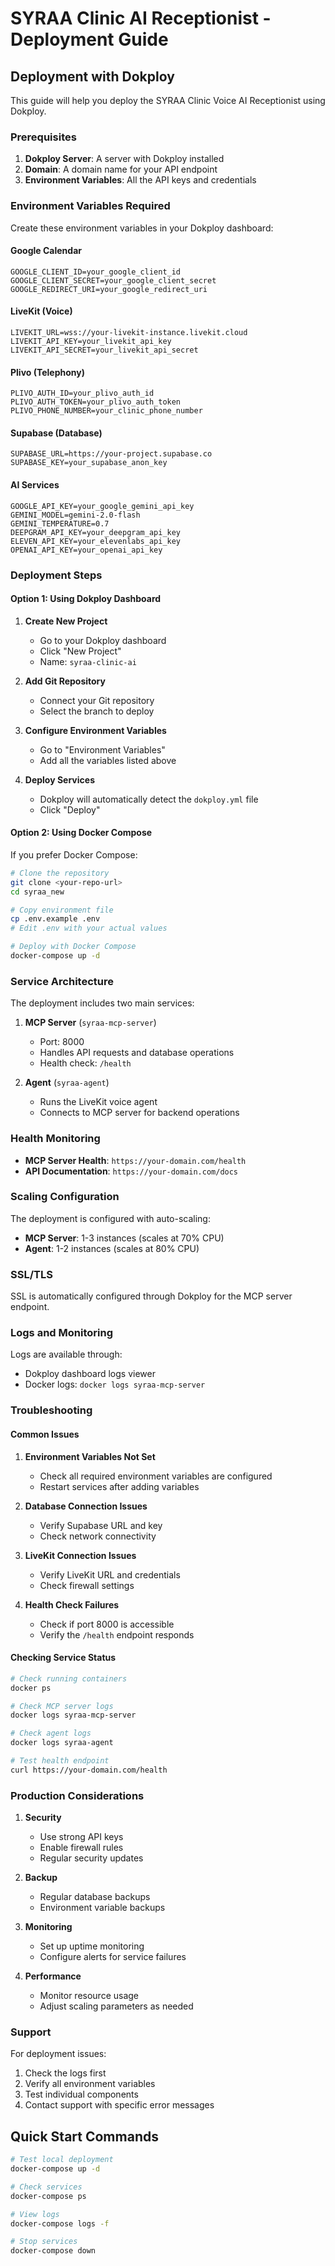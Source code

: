 # SYRAA Clinic AI Receptionist - Deployment Guide

## Deployment with Dokploy

This guide will help you deploy the SYRAA Clinic Voice AI Receptionist using Dokploy.

### Prerequisites

1. **Dokploy Server**: A server with Dokploy installed
2. **Domain**: A domain name for your API endpoint
3. **Environment Variables**: All the API keys and credentials

### Environment Variables Required

Create these environment variables in your Dokploy dashboard:

#### Google Calendar
```
GOOGLE_CLIENT_ID=your_google_client_id
GOOGLE_CLIENT_SECRET=your_google_client_secret
GOOGLE_REDIRECT_URI=your_google_redirect_uri
```

#### LiveKit (Voice)
```
LIVEKIT_URL=wss://your-livekit-instance.livekit.cloud
LIVEKIT_API_KEY=your_livekit_api_key
LIVEKIT_API_SECRET=your_livekit_api_secret
```

#### Plivo (Telephony)
```
PLIVO_AUTH_ID=your_plivo_auth_id
PLIVO_AUTH_TOKEN=your_plivo_auth_token
PLIVO_PHONE_NUMBER=your_clinic_phone_number
```

#### Supabase (Database)
```
SUPABASE_URL=https://your-project.supabase.co
SUPABASE_KEY=your_supabase_anon_key
```

#### AI Services
```
GOOGLE_API_KEY=your_google_gemini_api_key
GEMINI_MODEL=gemini-2.0-flash
GEMINI_TEMPERATURE=0.7
DEEPGRAM_API_KEY=your_deepgram_api_key
ELEVEN_API_KEY=your_elevenlabs_api_key
OPENAI_API_KEY=your_openai_api_key
```

### Deployment Steps

#### Option 1: Using Dokploy Dashboard

1. **Create New Project**
   - Go to your Dokploy dashboard
   - Click "New Project"
   - Name: `syraa-clinic-ai`

2. **Add Git Repository**
   - Connect your Git repository
   - Select the branch to deploy

3. **Configure Environment Variables**
   - Go to "Environment Variables"
   - Add all the variables listed above

4. **Deploy Services**
   - Dokploy will automatically detect the `dokploy.yml` file
   - Click "Deploy"

#### Option 2: Using Docker Compose

If you prefer Docker Compose:

```bash
# Clone the repository
git clone <your-repo-url>
cd syraa_new

# Copy environment file
cp .env.example .env
# Edit .env with your actual values

# Deploy with Docker Compose
docker-compose up -d
```

### Service Architecture

The deployment includes two main services:

1. **MCP Server** (`syraa-mcp-server`)
   - Port: 8000
   - Handles API requests and database operations
   - Health check: `/health`

2. **Agent** (`syraa-agent`)
   - Runs the LiveKit voice agent
   - Connects to MCP server for backend operations

### Health Monitoring

- **MCP Server Health**: `https://your-domain.com/health`
- **API Documentation**: `https://your-domain.com/docs`

### Scaling Configuration

The deployment is configured with auto-scaling:

- **MCP Server**: 1-3 instances (scales at 70% CPU)
- **Agent**: 1-2 instances (scales at 80% CPU)

### SSL/TLS

SSL is automatically configured through Dokploy for the MCP server endpoint.

### Logs and Monitoring

Logs are available through:
- Dokploy dashboard logs viewer
- Docker logs: `docker logs syraa-mcp-server`

### Troubleshooting

#### Common Issues

1. **Environment Variables Not Set**
   - Check all required environment variables are configured
   - Restart services after adding variables

2. **Database Connection Issues**
   - Verify Supabase URL and key
   - Check network connectivity

3. **LiveKit Connection Issues**
   - Verify LiveKit URL and credentials
   - Check firewall settings

4. **Health Check Failures**
   - Check if port 8000 is accessible
   - Verify the `/health` endpoint responds

#### Checking Service Status

```bash
# Check running containers
docker ps

# Check MCP server logs
docker logs syraa-mcp-server

# Check agent logs
docker logs syraa-agent

# Test health endpoint
curl https://your-domain.com/health
```

### Production Considerations

1. **Security**
   - Use strong API keys
   - Enable firewall rules
   - Regular security updates

2. **Backup**
   - Regular database backups
   - Environment variable backups

3. **Monitoring**
   - Set up uptime monitoring
   - Configure alerts for service failures

4. **Performance**
   - Monitor resource usage
   - Adjust scaling parameters as needed

### Support

For deployment issues:
1. Check the logs first
2. Verify all environment variables
3. Test individual components
4. Contact support with specific error messages

## Quick Start Commands

```bash
# Test local deployment
docker-compose up -d

# Check services
docker-compose ps

# View logs
docker-compose logs -f

# Stop services
docker-compose down
```